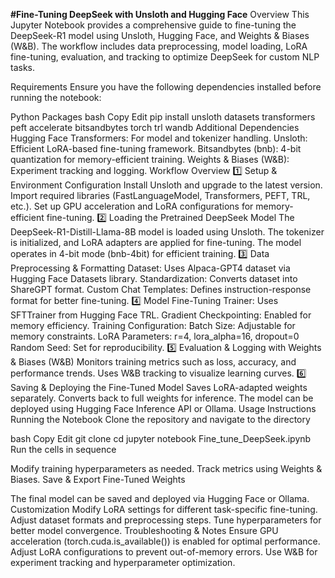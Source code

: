 **#Fine-Tuning DeepSeek with Unsloth and Hugging Face**
Overview
This Jupyter Notebook provides a comprehensive guide to fine-tuning the DeepSeek-R1 model using Unsloth, Hugging Face, and Weights & Biases (W&B). The workflow includes data preprocessing, model loading, LoRA fine-tuning, evaluation, and tracking to optimize DeepSeek for custom NLP tasks.

Requirements
Ensure you have the following dependencies installed before running the notebook:

Python Packages
bash
Copy
Edit
pip install unsloth datasets transformers peft accelerate bitsandbytes torch trl wandb
Additional Dependencies
Hugging Face Transformers: For model and tokenizer handling.
Unsloth: Efficient LoRA-based fine-tuning framework.
Bitsandbytes (bnb): 4-bit quantization for memory-efficient training.
Weights & Biases (W&B): Experiment tracking and logging.
Workflow Overview
1️⃣ Setup & Environment Configuration
Install Unsloth and upgrade to the latest version.
Import required libraries (FastLanguageModel, Transformers, PEFT, TRL, etc.).
Set up GPU acceleration and LoRA configurations for memory-efficient fine-tuning.
2️⃣ Loading the Pretrained DeepSeek Model
The DeepSeek-R1-Distill-Llama-8B model is loaded using Unsloth.
The tokenizer is initialized, and LoRA adapters are applied for fine-tuning.
The model operates in 4-bit mode (bnb-4bit) for efficient training.
3️⃣ Data Preprocessing & Formatting
Dataset: Uses Alpaca-GPT4 dataset via Hugging Face Datasets library.
Standardization: Converts dataset into ShareGPT format.
Custom Chat Templates: Defines instruction-response format for better fine-tuning.
4️⃣ Model Fine-Tuning
Trainer: Uses SFTTrainer from Hugging Face TRL.
Gradient Checkpointing: Enabled for memory efficiency.
Training Configuration:
Batch Size: Adjustable for memory constraints.
LoRA Parameters: r=4, lora_alpha=16, dropout=0
Random Seed: Set for reproducibility.
5️⃣ Evaluation & Logging with Weights & Biases (W&B)
Monitors training metrics such as loss, accuracy, and performance trends.
Uses W&B tracking to visualize learning curves.
6️⃣ Saving & Deploying the Fine-Tuned Model
Saves LoRA-adapted weights separately.
Converts back to full weights for inference.
The model can be deployed using Hugging Face Inference API or Ollama.
Usage Instructions
Running the Notebook
Clone the repository and navigate to the directory

bash
Copy
Edit
git clone <repo-url>
cd <repo-folder>
jupyter notebook Fine_tune_DeepSeek.ipynb
Run the cells in sequence

Modify training hyperparameters as needed.
Track metrics using Weights & Biases.
Save & Export Fine-Tuned Weights

The final model can be saved and deployed via Hugging Face or Ollama.
Customization
Modify LoRA settings for different task-specific fine-tuning.
Adjust dataset formats and preprocessing steps.
Tune hyperparameters for better model convergence.
Troubleshooting & Notes
Ensure GPU acceleration (torch.cuda.is_available()) is enabled for optimal performance.
Adjust LoRA configurations to prevent out-of-memory errors.
Use W&B for experiment tracking and hyperparameter optimization.
